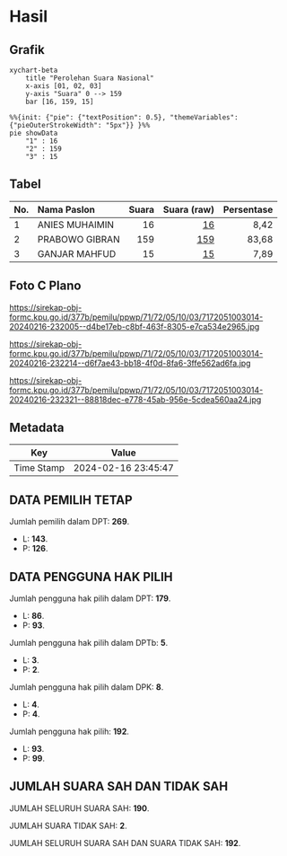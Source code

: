 # Hasil

## Grafik

```mermaid
xychart-beta
    title "Perolehan Suara Nasional"
    x-axis [01, 02, 03]
    y-axis "Suara" 0 --> 159
    bar [16, 159, 15]
```

```mermaid
%%{init: {"pie": {"textPosition": 0.5}, "themeVariables": {"pieOuterStrokeWidth": "5px"}} }%%
pie showData
    "1" : 16
    "2" : 159
    "3" : 15
```

## Tabel

| No. | Nama Paslon    | Suara | Suara (raw) | Persentase |
|:--- |:-------------- | -----:| -----------:| ----------:|
| 1   | ANIES MUHAIMIN | 16    | [16][p-1]   | 8,42       |
| 2   | PRABOWO GIBRAN | 159   | [159][p-2]  | 83,68      |
| 3   | GANJAR MAHFUD  | 15    | [15][p-3]   | 7,89       |


[p-1]: https://github.com/gigit-pemilu/pemilu-2024/blob/main/pilpres/hitung-suara/sub/71-sulawesi-utara/sub/72-kota-bitung/sub/05-matuari/sub/1003-manembo-nembo-atas/sub/014-tps/sub/paslon-1.txt
[p-2]: https://github.com/gigit-pemilu/pemilu-2024/blob/main/pilpres/hitung-suara/sub/71-sulawesi-utara/sub/72-kota-bitung/sub/05-matuari/sub/1003-manembo-nembo-atas/sub/014-tps/sub/paslon-2.txt
[p-3]: https://github.com/gigit-pemilu/pemilu-2024/blob/main/pilpres/hitung-suara/sub/71-sulawesi-utara/sub/72-kota-bitung/sub/05-matuari/sub/1003-manembo-nembo-atas/sub/014-tps/sub/paslon-3.txt

## Foto C Plano

https://sirekap-obj-formc.kpu.go.id/377b/pemilu/ppwp/71/72/05/10/03/7172051003014-20240216-232005--d4be17eb-c8bf-463f-8305-e7ca534e2965.jpg

https://sirekap-obj-formc.kpu.go.id/377b/pemilu/ppwp/71/72/05/10/03/7172051003014-20240216-232214--d6f7ae43-bb18-4f0d-8fa6-3ffe562ad6fa.jpg

https://sirekap-obj-formc.kpu.go.id/377b/pemilu/ppwp/71/72/05/10/03/7172051003014-20240216-232321--88818dec-e778-45ab-956e-5cdea560aa24.jpg


## Metadata

| Key        | Value               |
| ---------- | ------------------- |
| Time Stamp | 2024-02-16 23:45:47 |


## DATA PEMILIH TETAP

Jumlah pemilih dalam DPT: **269**.
 * L: **143**.
 * P: **126**.

## DATA PENGGUNA HAK PILIH

Jumlah pengguna hak pilih dalam DPT: **179**.
 * L: **86**.
 * P: **93**.

Jumlah pengguna hak pilih dalam DPTb: **5**.
 * L: **3**.
 * P: **2**.

Jumlah pengguna hak pilih dalam DPK: **8**.
 * L: **4**.
 * P: **4**.

Jumlah pengguna hak pilih: **192**.
 * L: **93**.
 * P: **99**.

## JUMLAH SUARA SAH DAN TIDAK SAH

JUMLAH SELURUH SUARA SAH: **190**.

JUMLAH SUARA TIDAK SAH: **2**.

JUMLAH SELURUH SUARA SAH DAN SUARA TIDAK SAH: **192**.


